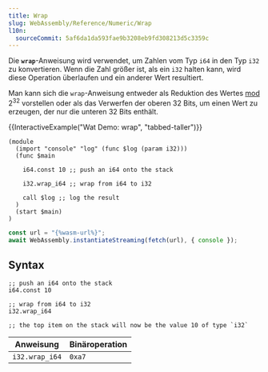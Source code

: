 ```yaml
---
title: Wrap
slug: WebAssembly/Reference/Numeric/Wrap
l10n:
  sourceCommit: 5af6da1da593fae9b3208eb9fd308213d5c3359c
---
```


Die **`wrap`**-Anweisung wird verwendet, um Zahlen vom Typ `i64` in den Typ `i32` zu konvertieren. Wenn die Zahl größer ist, als ein `i32` halten kann, wird diese Operation überlaufen und ein anderer Wert resultiert.

Man kann sich die `wrap`-Anweisung entweder als Reduktion des Wertes [mod](https://en.wikipedia.org/wiki/Modular_arithmetic) 2<sup>32</sup> vorstellen oder als das Verwerfen der oberen 32 Bits, um einen Wert zu erzeugen, der nur die unteren 32 Bits enthält.

{{InteractiveExample("Wat Demo: wrap", "tabbed-taller")}}

```wat interactive-example
(module
  (import "console" "log" (func $log (param i32)))
  (func $main

    i64.const 10 ;; push an i64 onto the stack

    i32.wrap_i64 ;; wrap from i64 to i32

    call $log ;; log the result
  )
  (start $main)
)
```

```js interactive-example
const url = "{%wasm-url%}";
await WebAssembly.instantiateStreaming(fetch(url), { console });
```

## Syntax

```wasm
;; push an i64 onto the stack
i64.const 10

;; wrap from i64 to i32
i32.wrap_i64

;; the top item on the stack will now be the value 10 of type `i32`
```

| Anweisung      | Binäroperation |
| -------------- | -------------- |
| `i32.wrap_i64` | `0xa7`         |
